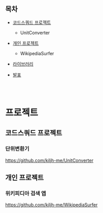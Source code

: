 ## 목차
- [코드스쿼드 프로젝트](https://github.com/kiljh-me/resume#코드스쿼드-프로젝트)
    - UnitConverter
- [개인 프로젝트](https://github.com/kiljh-me/resume#개인-프로젝트)
    - WikipediaSurfer

- [라이브러리](https://github.com/kiljh-me/resume#라이브러리)

- [발표](https://github.com/kiljh-me/resume#발표)

    
<br>
<br>

# 프로젝트
## 코드스쿼드 프로젝트

### 단위변환기
https://github.com/kiljh-me/UnitConverter


## 개인 프로젝트

### 위키피디아 검색 앱
https://github.com/kiljh-me/WikipediaSurfer

